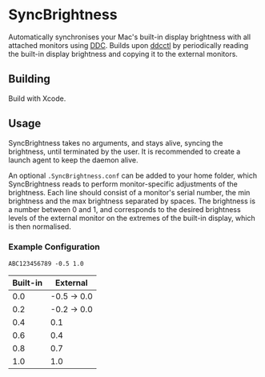 # SyncBrightness

Automatically synchronises your Mac's built-in display brightness with all attached monitors using [DDC](https://en.wikipedia.org/wiki/Display_Data_Channel). Builds upon [ddcctl](kfix/ddcctl) by periodically reading the built-in display brightness and copying it to the external monitors.

## Building

Build with Xcode.

## Usage

SyncBrightness takes no arguments, and stays alive, syncing the brightness, until terminated by the user. It is recommended to create a launch agent to keep the daemon alive.

An optional `.SyncBrightness.conf` can be added to your home folder, which SyncBrightness reads to perform monitor-specific adjustments of the brightness. Each line should consist of a monitor's serial number, the min brightness and the max brightness separated by spaces. The brightness is a number between 0 and 1, and corresponds to the desired brightness levels of the external monitor on the extremes of the built-in display, which is then normalised.

### Example Configuration

```
ABC123456789 -0.5 1.0
```

| Built-in | External   |
| -------- | ---------- |
| 0.0      | -0.5 → 0.0 |
| 0.2      | -0.2 → 0.0 |
| 0.4      | 0.1        |
| 0.6      | 0.4        |
| 0.8      | 0.7        |
| 1.0      | 1.0        |
